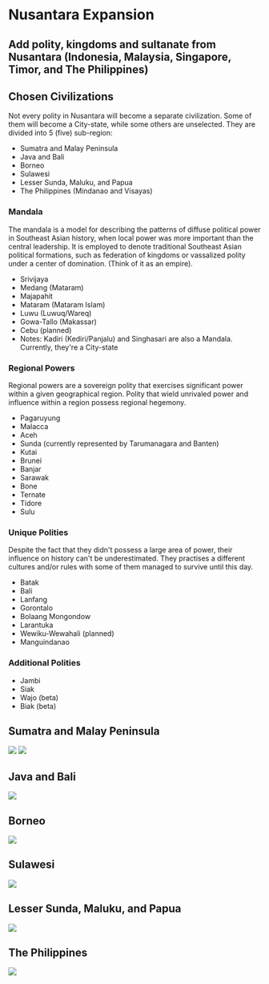 # Nusantara Expansion
Add polity, kingdoms and sultanate from Nusantara (Indonesia, Malaysia, Singapore, Timor, and The Philippines)
-

## Chosen Civilizations
Not every polity in Nusantara will become a separate civilization. Some of them will become a City-state, while some others are unselected. They are divided into 5 (five) sub-region:
- Sumatra and Malay Peninsula
- Java and Bali
- Borneo
- Sulawesi
- Lesser Sunda, Maluku, and Papua
- The Philippines (Mindanao and Visayas)

### Mandala
The mandala is a model for describing the patterns of diffuse political power in Southeast Asian history, when local power was more important than the central leadership. It is employed to denote traditional Southeast Asian political formations, such as federation of kingdoms or vassalized polity under a center of domination. (Think of it as an empire).
- Srivijaya    
- Medang (Mataram)
- Majapahit
- Mataram (Mataram Islam)
- Luwu (Luwuq/Wareq)
- Gowa-Tallo (Makassar)
- Cebu (planned)
- Notes: Kadiri (Kediri/Panjalu) and Singhasari are also a Mandala. Currently, they're a City-state

### Regional Powers
Regional powers are a sovereign polity that exercises significant power within a given geographical region. Polity that wield unrivaled power and influence within a region possess regional hegemony.
- Pagaruyung
- Malacca
- Aceh
- Sunda (currently represented by Tarumanagara and Banten)
- Kutai
- Brunei
- Banjar
- Sarawak
- Bone
- Ternate
- Tidore
- Sulu

### Unique Polities
Despite the fact that they didn't possess a large area of power, their influence on history can't be underestimated. They practises a different cultures and/or rules with some of them managed to survive until this day.
- Batak
- Bali
- Lanfang
- Gorontalo
- Bolaang Mongondow
- Larantuka
- Wewiku-Wewahali (planned)
- Manguindanao

### Additional Polities
- Jambi
- Siak
- Wajo (beta)
- Biak (beta)

## Sumatra and Malay Peninsula
![](/extraImages/Sumatra%20and%20Malay%20Peninsula%20A.png)
![](/extraImages/Sumatra%20and%20Malay%20Peninsula%20B.png)

## Java and Bali
![](/extraImages/Java%20and%20Bali.png)

## Borneo
![](/extraImages/Borneo.png)

## Sulawesi
![](/extraImages/Sulawesi.png)

## Lesser Sunda, Maluku, and Papua
![](/extraImages/Lesser%20Sunda%2C%20Maluku%2C%20and%20Papua.png)

## The Philippines
![](/extraImages/The%20Philippines.png)
